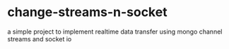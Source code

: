 # change-streams-n-socket
a simple project to implement realtime data transfer using mongo channel streams and socket io
